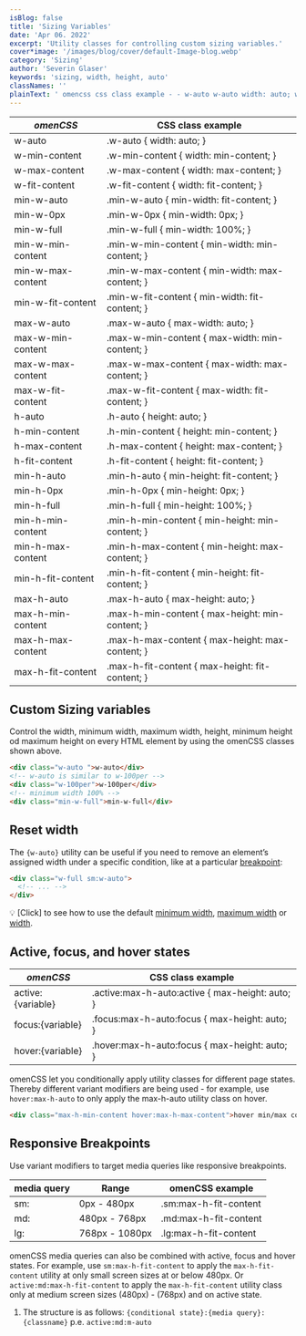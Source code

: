 ```yaml
---
isBlog: false
title: 'Sizing Variables'
date: 'Apr 06. 2022'
excerpt: 'Utility classes for controlling custom sizing variables.'
cover*image: '/images/blog/cover/default-Image-blog.webp'
category: 'Sizing'
author: 'Severin Glaser'
keywords: 'sizing, width, height, auto'
classNames: ''
plainText: ' omencss css class example - - w-auto w-auto width: auto; w-min-content w-min-content width: min-content; w-max-content w-max-content width: max-content; w-fit-content w-fit-content width: fit-content; min-w-auto min-w-auto min-width: fit-content; min-w-0px min-w-0px min-width: 0px; min-w-full min-w-full min-width: 100%; min-w-min-content min-w-min-content min-width: min-content; min-w-max-content min-w-max-content min-width: max-content; min-w-fit-content min-w-fit-content min-width: fit-content; max-w-auto max-w-auto max-width: auto; max-w-min-content max-w-min-content max-width: min-content; max-w-max-content max-w-max-content max-width: max-content; max-w-fit-content max-w-fit-content max-width: fit-content; h-auto h-auto height: auto; h-min-content h-min-content height: min-content; h-max-content h-max-content height: max-content; h-fit-content h-fit-content height: fit-content; min-h-auto min-h-auto min-height: fit-content; min-h-0px min-h-0px min-height: 0px; min-h-full min-h-full min-height: 100%; min-h-min-content min-h-min-content min-height: min-content; min-h-max-content min-h-max-content min-height: max-content; min-h-fit-content min-h-fit-content min-height: fit-content; max-h-auto max-h-auto max-height: auto; max-h-min-content max-h-min-content max-height: min-content; max-h-max-content max-h-max-content max-height: max-content; max-h-fit-content max-h-fit-content max-height: fit-content; custom sizing variables control the width minimum width maximum width height minimum height od maximum height on every html element by using the omencss classes shown above  reset width the ` w-auto ` utility can be useful if you need to remove an element’s assigned width under a specific condition like at a particular breakpoint blog responsive-omencss-breakpoints :  💡 click to see how to use the default minimum width docs sizing-minimum-width maximum width docs sizing-maximum-width or width docs sizing-width active focus and hover states omencss css class example - active: variable active :max-h-auto:active max-height: auto; focus: variable focus :max-h-auto:focus max-height: auto; hover: variable hover :max-h-auto:focus max-height: auto; omencss let you conditionally apply utility classes for different page states thereby different variant modifiers are being used - for example use `hover:max-h-auto` to only apply the max-h-auto utility class on hover  responsive breakpoints use variant modifiers to target media queries like responsive breakpoints media query range omencss example - - sm: 0px - 480px sm:max-h-fit-content md: 480px - 768px md:max-h-fit-content lg: 768px - 1080px lg:max-h-fit-content omencss media queries can also be combined with active focus and hover states for example use `sm:max-h-fit-content` to apply the `max-h-fit-content` utility at only small screen sizes at or below 480px or `active:md:max-h-fit-content` to apply the `max-h-fit-content` utility class only at medium screen sizes 480px - 768px and on active state 1 the structure is as follows: ` conditional state : media query : classname ` p e `active:md:m-auto` '
---
```


| _omenCSS_         | CSS class example                               |
| ----------------- | ----------------------------------------------- |
| w-auto            | .w-auto { width: auto; }                        |
| w-min-content     | .w-min-content { width: min-content; }          |
| w-max-content     | .w-max-content { width: max-content; }          |
| w-fit-content     | .w-fit-content { width: fit-content; }          |
| min-w-auto        | .min-w-auto { min-width: fit-content; }         |
| min-w-0px         | .min-w-0px { min-width: 0px; }                  |
| min-w-full        | .min-w-full { min-width: 100%; }                |
| min-w-min-content | .min-w-min-content { min-width: min-content; }  |
| min-w-max-content | .min-w-max-content { min-width: max-content; }  |
| min-w-fit-content | .min-w-fit-content { min-width: fit-content; }  |
| max-w-auto        | .max-w-auto { max-width: auto; }                |
| max-w-min-content | .max-w-min-content { max-width: min-content; }  |
| max-w-max-content | .max-w-max-content { max-width: max-content; }  |
| max-w-fit-content | .max-w-fit-content { max-width: fit-content; }  |
| h-auto            | .h-auto { height: auto; }                       |
| h-min-content     | .h-min-content { height: min-content; }         |
| h-max-content     | .h-max-content { height: max-content; }         |
| h-fit-content     | .h-fit-content { height: fit-content; }         |
| min-h-auto        | .min-h-auto { min-height: fit-content; }        |
| min-h-0px         | .min-h-0px { min-height: 0px; }                 |
| min-h-full        | .min-h-full { min-height: 100%; }               |
| min-h-min-content | .min-h-min-content { min-height: min-content; } |
| min-h-max-content | .min-h-max-content { min-height: max-content; } |
| min-h-fit-content | .min-h-fit-content { min-height: fit-content; } |
| max-h-auto        | .max-h-auto { max-height: auto; }               |
| max-h-min-content | .max-h-min-content { max-height: min-content; } |
| max-h-max-content | .max-h-max-content { max-height: max-content; } |
| max-h-fit-content | .max-h-fit-content { max-height: fit-content; } |

## Custom Sizing variables

Control the width, minimum width, maximum width, height, minimum height od maximum height on every HTML element by using the omenCSS classes shown above.

```html
<div class="w-auto ">w-auto</div>
<!-- w-auto is similar to w-100per -->
<div class="w-100per">w-100per</div>
<!-- minimum width 100% -->
<div class="min-w-full">min-w-full</div>
```

## Reset width

The `{w-auto}` utility can be useful if you need to remove an element’s assigned width under a specific condition, like at a particular [breakpoint](/blog/responsive-omencss-breakpoints):

```html
<div class="w-full sm:w-auto">
  <!-- ... -->
</div>
```

💡 [Click] to see how to use the default [minimum width](/docs/sizing-minimum-width), [maximum width](/docs/sizing-maximum-width) or [width](/docs/sizing-width).

## Active, focus, and hover states

| _omenCSS_         | CSS class example                                |
| ----------------- | ------------------------------------------------ |
| active:{variable} | .active\:max-h-auto:active { max-height: auto; } |
| focus:{variable}  | .focus\:max-h-auto:focus { max-height: auto; }   |
| hover:{variable}  | .hover\:max-h-auto:focus { max-height: auto; }   |

omenCSS let you conditionally apply utility classes for different page states. Thereby different variant modifiers are being used - for example, use `hover:max-h-auto` to only apply the max-h-auto utility class on hover.

```html
<div class="max-h-min-content hover:max-h-max-content">hover min/max content</div>
```

## Responsive Breakpoints

Use variant modifiers to target media queries like responsive breakpoints.

| media query | Range          | omenCSS example       |
| ----------- | -------------- | --------------------- |
| sm:         | 0px - 480px    | .sm:max-h-fit-content |
| md:         | 480px - 768px  | .md:max-h-fit-content |
| lg:         | 768px - 1080px | .lg:max-h-fit-content |

omenCSS media queries can also be combined with active, focus and hover states. For example, use `sm:max-h-fit-content` to apply the `max-h-fit-content` utility at only small screen sizes at or below 480px. Or `active:md:max-h-fit-content` to apply the `max-h-fit-content` utility class only at medium screen sizes (480px) - (768px) and on active state.

1. The structure is as follows: `{conditional state}:{media query}:{classname}` p.e. `active:md:m-auto`
